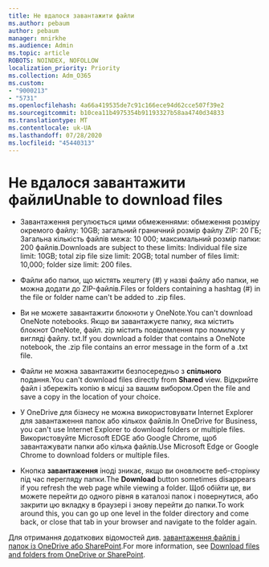 ```yaml
---
title: Не вдалося завантажити файли
ms.author: pebaum
author: pebaum
manager: mnirkhe
ms.audience: Admin
ms.topic: article
ROBOTS: NOINDEX, NOFOLLOW
localization_priority: Priority
ms.collection: Adm_O365
ms.custom:
- "9000213"
- "5731"
ms.openlocfilehash: 4a66a419535de7c91c166ece94d62cce507f39e2
ms.sourcegitcommit: b10cea11b4975354b91193327b58aa4740d34833
ms.translationtype: MT
ms.contentlocale: uk-UA
ms.lasthandoff: 07/28/2020
ms.locfileid: "45440313"
---
```

# <a name="unable-to-download-files"></a><span data-ttu-id="88564-102">Не вдалося завантажити файли</span><span class="sxs-lookup"><span data-stu-id="88564-102">Unable to download files</span></span>

- <span data-ttu-id="88564-103">Завантаження регулюється цими обмеженнями: обмеження розміру окремого файлу: 10GB; загальний граничний розмір файлу ZIP: 20 ГБ; Загальна кількість файлів межа: 10 000; максимальний розмір папки: 200 файлів.</span><span class="sxs-lookup"><span data-stu-id="88564-103">Downloads are subject to these limits: Individual file size limit: 10GB; total zip file size limit: 20GB; total number of files limit: 10,000; folder size limit: 200 files.</span></span>
- <span data-ttu-id="88564-104">Файли або папки, що містять хештегу (#) у назві файлу або папки, не можна додати до ZIP-файлів.</span><span class="sxs-lookup"><span data-stu-id="88564-104">Files or folders containing a hashtag (#) in the file or folder name can't be added to .zip files.</span></span>  
    
- <span data-ttu-id="88564-105">Ви не можете завантажити блокноти у OneNote.</span><span class="sxs-lookup"><span data-stu-id="88564-105">You can't download OneNote notebooks.</span></span> <span data-ttu-id="88564-106">Якщо ви завантажуєте папку, яка містить блокнот OneNote, файл. zip містить повідомлення про помилку у вигляді файлу. txt.</span><span class="sxs-lookup"><span data-stu-id="88564-106">If you download a folder that contains a OneNote notebook, the .zip file contains an error message in the form of a .txt file.</span></span>  
    
- <span data-ttu-id="88564-107">Файли не можна завантажити безпосередньо з **спільного** подання.</span><span class="sxs-lookup"><span data-stu-id="88564-107">You can't download files directly from **Shared**  view.</span></span> <span data-ttu-id="88564-108">Відкрийте файл і збережіть копію в місці за вашим вибором.</span><span class="sxs-lookup"><span data-stu-id="88564-108">Open the file and save a copy in the location of your choice.</span></span>  
    
- <span data-ttu-id="88564-109">У OneDrive для бізнесу не можна використовувати Internet Explorer для завантаження папок або кількох файлів.</span><span class="sxs-lookup"><span data-stu-id="88564-109">In OneDrive for Business, you can't use Internet Explorer to download folders or multiple files.</span></span> <span data-ttu-id="88564-110">Використовуйте Microsoft EDGE або Google Chrome, щоб завантажувати папки або кілька файлів.</span><span class="sxs-lookup"><span data-stu-id="88564-110">Use Microsoft Edge or Google Chrome to download folders or multiple files.</span></span>  
    
- <span data-ttu-id="88564-111">Кнопка **завантаження** іноді зникає, якщо ви оновлюєте веб-сторінку під час перегляду папки.</span><span class="sxs-lookup"><span data-stu-id="88564-111">The **Download** button sometimes disappears if you refresh the web page while viewing a folder.</span></span> <span data-ttu-id="88564-112">Щоб обійти це, ви можете перейти до одного рівня в каталозі папок і повернутися, або закрити цю вкладку в браузері і знову перейти до папки.</span><span class="sxs-lookup"><span data-stu-id="88564-112">To work around this, you can go up one level in the folder directory and come back, or close that tab in your browser and navigate to the folder again.</span></span>  
    
<span data-ttu-id="88564-113">Для отримання додаткових відомостей див. [завантаження файлів і папок із OneDrive або SharePoint](https://support.office.com/article/download-files-and-folders-from-onedrive-or-sharepoint-5c7397b7-19c7-4893-84fe-d02e8fa5df05).</span><span class="sxs-lookup"><span data-stu-id="88564-113">For more information, see [Download files and folders from OneDrive or SharePoint](https://support.office.com/article/download-files-and-folders-from-onedrive-or-sharepoint-5c7397b7-19c7-4893-84fe-d02e8fa5df05).</span></span>